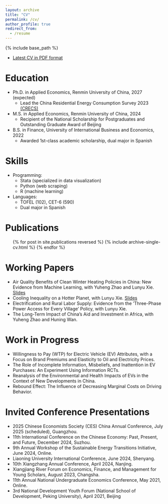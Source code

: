 ```yaml
---
layout: archive
title: "CV"
permalink: /cv/
author_profile: true
redirect_from:
  - /resume
---
```


{% include base_path %}
* [Latest CV in PDF format](https://github.com/TianhuaZou00/TianhuaZou00.github.io/blob/master/CV_TianhuaZou.pdf)

Education
======
* Ph.D. in Applied Economics, Renmin University of China, 2027 (expected)
  *  Lead the China Residential Energy Consumption Survey 2023 [(CRECS)](http://crecs.ruc.edu.cn/jj/gyCRECS/index.htm)
* M.S. in Applied Economics, Renmin University of China, 2024
  * Recipient of the National Scholarship for Postgraduates and Outstanding Graduate Award of Beijing
* B.S. in Finance, University of International Business and Economics, 2022
  * Awarded 1st-class academic scholarship, dual major in Spanish

  
Skills
======
* Programming:
  * Stata (specialized in data visualization)
  * Python (web scraping)
  * R (machine learning)
* Languages:
  * TOFEL (102), CET-6 (590)
  * Dual major in Spanish

Publications
======
  <ul>{% for post in site.publications reversed %}
    {% include archive-single-cv.html %}
  {% endfor %}</ul>

Working Papers
======
* Air Quality Benefits of Clean Winter Heating Policies in China: New Evidence from Machine Learning, with
Yuheng Zhao and Lunyu Xie. [Slides](https://github.com/TianhuaZou00/clean_heating/blob/main/slides_cleaning_heating.pdf)
* Cooling Inequality on a Hotter Planet, with Lunyu Xie. [Slides](https://github.com/TianhuaZou00/cooling_inequality_on_a_hotter_planet/blob/main/slides_cooling_inequality_on_a_hotter_planet.pdf)
* Electrification and Rural Labor Supply: Evidence from the ’Three-Phase Power Access for Every Village’ Policy,
with Lunyu Xie.
* The Long-Term Impact of China’s Aid and Investment in Africa, with Yuheng Zhao and Huning Wan.

Work in Progress
======
* Willingness to Pay (WTP) for Electric Vehicle (EV) Attributes, with a Focus on Brand Premiums and Elasticity to
Oil and Electricity Prices.
* The Role of Incomplete Information, Misbeliefs, and Inattention in EV Purchases: An Experiment Using
Information RCTs.
* Reanalysis of the Environmental and Health Impacts of EVs in the Context of New Developments in China.
* Rebound Effect: The Influence of Decreasing Marginal Costs on Driving Behavior.

Invited Conference Presentations
======
* 2025 Chinese Economists Society (CES) China Annual Conference, July 2025 (scheduled), Guangzhou.
* 11th International Conference on the Chinese Economy: Past, Present, and Future, December 2024, Suzhou.
* 9th Annual Workshop of the Sustainable Energy Transitions Initiative, June 2024, Online.
* Liaoning University International Conference, June 2024, Shenyang.
* 10th Xiangzhang Annual Conference, April 2024, Nanjing.
* Xiangjiang River Forum on Economics, Finance, and Management for Young Scholars, August 2023, Changsha.
* 11th Annual National Undergraduate Economics Conference, May 2021, Online.
* 3rd National Development Youth Forum (National School of Development, Peking University), April 2021,
Beijing
